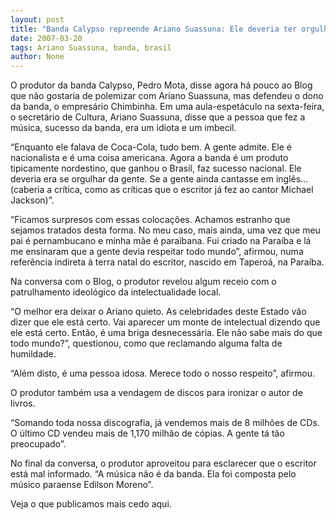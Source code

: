 ```yaml
---
layout: post
title: "Banda Calypso repreende Ariano Suassuna: Ele deveria ter orgulho de nós. Conquistamos o Brasil."
date: 2007-03-20
tags: Ariano Suassuna, banda, brasil
author: None
---
```

O produtor da banda Calypso, Pedro Mota, disse agora h&aacute; pouco ao Blog que n&atilde;o gostaria de polemizar com Ariano Suassuna, mas defendeu o dono da banda, o empres&aacute;rio Chimbinha. Em uma aula-espet&aacute;culo na sexta-feira, o secret&aacute;rio de Cultura, Ariano Suassuna, disse que a pessoa que fez a m&uacute;sica, sucesso da banda, era um idiota e um imbecil.

&ldquo;Enquanto ele falava de Coca-Cola, tudo bem. A gente admite. Ele &eacute; nacionalista e &eacute; uma coisa americana. Agora a banda &eacute; um produto tipicamente nordestino, que ganhou o Brasil, faz sucesso nacional. Ele deveria era se orgulhar da gente. Se a gente ainda cantasse em ingl&ecirc;s... (caberia a cr&iacute;tica, como as cr&iacute;ticas que o escritor j&aacute; fez ao cantor Michael Jackson)&rdquo;.

&ldquo;Ficamos surpresos com essas coloca&ccedil;&otilde;es. Achamos estranho que sejamos tratados desta forma. No meu caso, mais ainda, uma vez que meu pai &eacute; pernambucano e minha m&atilde;e &eacute; paraibana. Fui criado na Para&iacute;ba e l&aacute; me ensinaram que a gente devia respeitar todo mundo&rdquo;, afirmou, numa refer&ecirc;ncia indireta &agrave; terra natal do escritor, nascido em Tapero&aacute;, na Para&iacute;ba.

Na conversa com o Blog, o produtor revelou algum receio com o patrulhamento ideol&oacute;gico da intelectualidade local.

&ldquo;O melhor era deixar o Ariano quieto. As celebridades deste Estado v&atilde;o dizer que ele est&aacute; certo. Vai aparecer um monte de intelectual dizendo que ele est&aacute; certo. Ent&atilde;o, &eacute; uma briga desnecess&aacute;ria. Ele n&atilde;o sabe mais do que todo mundo?&rdquo;, questionou, como que reclamando alguma falta de humildade. 

&ldquo;Al&eacute;m disto, &eacute; uma pessoa idosa. Merece todo o nosso respeito&rdquo;, afirmou.

O produtor tamb&eacute;m usa a vendagem de discos para ironizar o autor de livros.

&ldquo;Somando toda nossa discografia, j&aacute; vendemos mais de 8 milh&otilde;es de CDs. O &uacute;ltimo CD vendeu mais de 1,170 milh&atilde;o de c&oacute;pias. A gente t&aacute; t&atilde;o preocupado&rdquo;.

No final da conversa, o produtor aproveitou para esclarecer que o escritor est&aacute; mal informado. &ldquo;A m&uacute;sica n&atilde;o &eacute; da banda. Ela foi composta pelo m&uacute;sico paraense Edilson Moreno&rdquo;.

Veja o que publicamos mais cedo aqui.